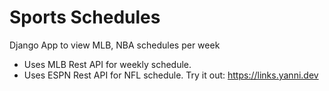 # Sports Schedules
Django App to view MLB, NBA schedules per week
- Uses MLB Rest API for weekly schedule.
- Uses ESPN Rest API for NFL schedule.
Try it out: https://links.yanni.dev
